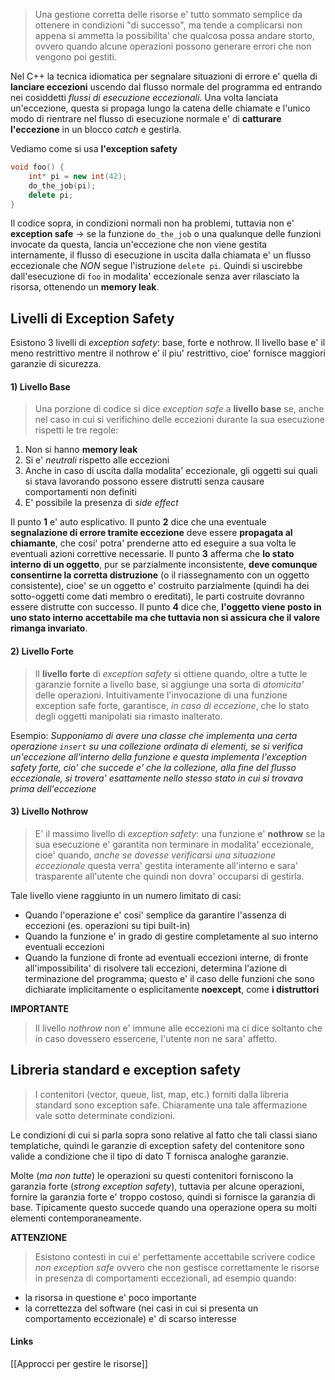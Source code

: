 >Una gestione corretta delle risorse e' tutto sommato semplice da ottenere in condizioni "di successo", ma tende a complicarsi non appena si ammetta la possibilita' che qualcosa possa andare storto, ovvero quando alcune operazioni possono generare errori che non vengono poi gestiti.

Nel C++ la tecnica idiomatica per segnalare situazioni di errore e' quella di **lanciare eccezioni** uscendo dal flusso normale del programma ed entrando nei cosiddetti *flussi di esecuzione eccezionali*. Una volta lanciata un'eccezione, questa si propaga lungo la catena delle chiamate e l'unico modo di rientrare nel flusso di esecuzione normale e' di **catturare l'eccezione** in un blocco *catch* e gestirla.

Vediamo come si usa **l'exception safety**
```cpp
void foo() {
	int* pi = new int(42);
	do_the_job(pi);
	delete pi;
}
```

Il codice sopra, in condizioni normali non ha problemi, tuttavia non e' **exception safe** -> se la funzione `do_the_job` o una qualunque delle funzioni invocate da questa, lancia un'eccezione che non viene gestita internamente, il flusso di esecuzione in uscita dalla chiamata e' un flusso eccezionale che *NON* segue l'istruzione `delete pi`.
Quindi si uscirebbe dall'esecuzione di `foo` in modalita' eccezionale senza aver rilasciato la risorsa, ottenendo un **memory leak**.

## Livelli di Exception Safety
Esistono 3 livelli di *exception safety*: base, forte e nothrow. Il livello base e' il meno restrittivo mentre il nothrow e' il piu' restrittivo, cioe' fornisce maggiori garanzie di sicurezza.

#### 1) Livello Base
>Una porzione di codice si dice *exception safe* a **livello base** se, anche nel caso in cui si verifichino delle eccezioni durante la sua esecuzione rispetti le tre regole:

1. Non si hanno **memory leak**
2. Si e' *neutrali* rispetto alle eccezioni
3. Anche in caso di uscita dalla modalita' eccezionale, gli oggetti sui quali si stava lavorando possono essere distrutti senza causare comportamenti non definiti
4. E' possibile la presenza di *side effect*


Il punto **1** e' auto esplicativo.
Il punto **2** dice che una eventuale **segnalazione di errore tramite eccezione** deve essere **propagata al chiamante**, che cosi' potra' prenderne atto ed eseguire a sua volta le eventuali azioni correttive necessarie.
Il punto **3** afferma che **lo stato interno di un oggetto**, pur se parzialmente inconsistente, **deve comunque consentirne la corretta distruzione** (o il riassegnamento con un oggetto consistente), cioe' se un oggetto e' costruito parzialmente (quindi ha dei sotto-oggetti come dati membro o ereditati), le parti costruite dovranno essere distrutte con successo.
Il punto **4** dice che, **l'oggetto viene posto in uno stato interno accettabile ma che tuttavia non si assicura che il valore rimanga invariato**.

#### 2) Livello Forte
>Il **livello forte** di *exception safety* si ottiene quando, oltre a tutte le garanzie fornite a livello base, si aggiunge una sorta di *atomicita'* delle operazioni. Intuitivamente l'invocazione di una funzione exception safe forte, garantisce, *in caso di eccezione*, che lo stato degli oggetti manipolati sia rimasto inalterato.

Esempio:
*Supponiamo di avere una classe che implementa una certa operazione `insert` su una collezione ordinata di elementi, se si verifica un'eccezione all'interno della funzione e questa implementa l'exception safety forte, cio' che succede e' che la collezione, alla fine del flusso eccezionale, si trovera' esattamente nello stesso stato in cui si trovava prima dell'eccezione*

#### 3) Livello Nothrow
>E' il massimo livello di *exception safety*: una funzione e' **nothrow** se la sua esecuzione e' garantita non terminare in modalita' eccezionale, cioe' quando, *anche se dovesse verificarsi una situazione eccezionale* questa verra' gestita interamente all'interno e sara' trasparente all'utente che quindi non dovra' occuparsi di gestirla.

Tale livello viene raggiunto in un numero limitato di casi:
- Quando l'operazione e' cosi' semplice da garantire l'assenza di eccezioni (es. operazioni su tipi built-in)
- Quando la funzione e' in grado di gestire completamente al suo interno eventuali eccezioni
- Quando la funzione di fronte ad eventuali eccezioni interne, di fronte all'impossibilita' di risolvere tali eccezioni, determina l'azione di terminazione del programma; questo e' il caso delle funzioni che sono dichiarate implicitamente o esplicitamente **noexcept**, come **i distruttori**

**IMPORTANTE**
>Il livello *nothrow* non e' immune alle eccezioni ma ci dice soltanto che in caso dovessero essercene, l'utente non ne sara' affetto.

## Libreria standard e exception safety
>I contenitori (vector, queue, list, map, etc.) forniti dalla libreria standard sono exception safe. Chiaramente una tale affermazione vale sotto determinate condizioni.

Le condizioni di cui si parla sopra sono relative al fatto che tali classi siano templatiche, quindi le garanzie di exception safety del contenitore sono valide a condizione che il tipo di dato T fornisca analoghe garanzie.

Molte (*ma non tutte*) le operazioni su questi contenitori forniscono la garanzia forte (*strong exception safety*), tuttavia per alcune operazioni, fornire la garanzia forte e' troppo costoso, quindi si fornisce la garanzia di base. Tipicamente questo succede quando una operazione opera su molti elementi contemporaneamente.


**ATTENZIONE**
>Esistono contesti in cui e' perfettamente accettabile scrivere codice *non exception safe* ovvero che non gestisce correttamente le risorse in presenza di comportamenti eccezionali, ad esempio quando:

- la risorsa in questione e' poco importante
- la correttezza del software (nei casi in cui si presenta un comportamento eccezionale) e' di scarso interesse

#### Links
[[Approcci per gestire le risorse]]